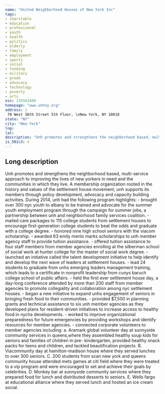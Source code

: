 ```yaml
---
name: "United Neighborhood Houses of New York Inc"
tags:
- charitable
- education
- professional
- youth
- health
- politics
- elderly
- family
- employment
- sports
- social
- funding
- military
- greek
- advocacy
- technology
- poverty
- arts
ein: 135563409
homepage: "www.unhny.org"
address: |
 70 West 36th Street 5th Floor, \nNew York, NY 10018
state: "NY"
city: "New York"
lng: 
lat: 
description: "Unh promotes and strengthens the neighborhood based, multi-service approach to improving the lives of new yorkers in need and the communities in which they live. Unh supports its members through policy development, advocacy and capacity building activities. "
is_501c3: X
---
```


## Long description

Unh promotes and strengthens the neighborhood based, multi-service approach to improving the lives of new yorkers in need and the communities in which they live. A membership organization rooted in the history and values of the settlement house movement, unh supports its members through policy development, advocacy and capacity building activities. During 2014, unh had the following program highlights: - brought over 300 nyc youth to albany to be trained and advocate for the summer youth employment program through the campaign for summer jobs, a partnership between unh and neighborhood family services coalition. - mailed care packages to 115 college students from settlement houses to encourage first-generation college students to beat the odds and graduate with a college degree. - honored nine high school seniors with the viacom scholarship. - awarded 63 emily menlo marks scholarships to unh member agency staff to provide tuition assistance. - offered tuition assistance to four staff members from member agencies enrolling at the silberman school of social work at hunter college for the master of social work degree. - launched an initiative called the talent development initiative to help identify and develop the next wave of leaders at settlement houses. - lead 24 students to graduate from unhs emerging leaders management training, which leads to a certificate in nonprofit leadership from cunys baruch college school of public affairs. - held the first ever settlement house day, a day-long conference attended by more than 200 staff from member agencies to promote collegiality and collaboration among nyc settlement houses. - began a new initiative to expand unhs engagement of seniors in bringing fresh food to their communities. - provided $7,500 in planning grants and technical assistance to six unh member agencies as they developed plans for resident-driven initiatives to increase access to healthy food in nycha developments. - worked to improve organizational preparedness for future emergencies by providing workshops and identify resources for member agencies. - connected corporate volunteers to member agencies including: a. Aramark global volunteer day at sunnyside community services in queens,where they assembled healthy soup kids for seniors and families of children in pre- kindergarten, provided healthy snack packs for teens and children, and tackled beautification projects. B. Viacommunity day at hamilton-madison house where they served lunches to over 300 seniors. C. 200 students from scan new york and queens community house attended mets games at citi field where they were treated to a vip program and were encouraged to set and achieve their goals by celebrities. D. Monkey bar at sunnyside community services where they prepared food for lunch and distributed desserts to seniors. E. Wells fargo at educational alliance where they served lunch and hosted an ice cream social. 
